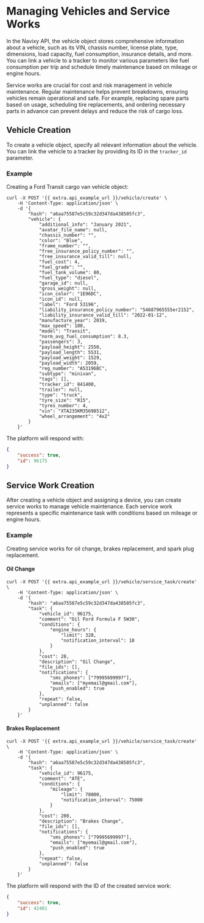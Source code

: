 # Managing Vehicles and Service Works

In the Navixy API, the vehicle object stores comprehensive information about a vehicle, such as its VIN, chassis number, license plate, type, dimensions, load capacity, fuel consumption, insurance details, and more. You can link a vehicle to a tracker to monitor various parameters like fuel consumption per trip and schedule timely maintenance based on mileage or engine hours.

Service works are crucial for cost and risk management in vehicle maintenance. Regular maintenance helps prevent breakdowns, ensuring vehicles remain operational and safe. For example, replacing spare parts based on usage, scheduling tire replacements, and ordering necessary parts in advance can prevent delays and reduce the risk of cargo loss.

## Vehicle Creation

To create a vehicle object, specify all relevant information about the vehicle. You can link the vehicle to a tracker by providing its ID in the `tracker_id` parameter.

### Example

Creating a Ford Transit cargo van vehicle object:

```shell
curl -X POST '{{ extra.api_example_url }}/vehicle/create' \
    -H 'Content-Type: application/json' \
    -d '{
        "hash": "a6aa75587e5c59c32d347da438505fc3",
        "vehicle": {
            "additional_info": "January 2021",
            "avatar_file_name": null,
            "chassis_number": "",
            "color": "Blue",
            "frame_number": "",
            "free_insurance_policy_number": "",
            "free_insurance_valid_till": null,
            "fuel_cost": 4,
            "fuel_grade": "",
            "fuel_tank_volume": 80,
            "fuel_type": "diesel",
            "garage_id": null,
            "gross_weight": null,
            "icon_color": "1E96DC",
            "icon_id": null,
            "label": "Ford 53196",
            "liability_insurance_policy_number": "54687965555er2152",
            "liability_insurance_valid_till": "2022-01-12",
            "manufacture_year": 2019,
            "max_speed": 100,
            "model": "Transit",
            "norm_avg_fuel_consumption": 8.3,
            "passengers": 3,
            "payload_height": 2550,
            "payload_length": 5531,
            "payload_weight": 1529,
            "payload_width": 2059,
            "reg_number": "A53196BC",
            "subtype": "minivan",
            "tags": [],
            "tracker_id": 841400,
            "trailer": null,
            "type": "truck",
            "tyre_size": "R15",
            "tyres_number": 4,
            "vin": "XTA235KM35698512",
            "wheel_arrangement": "4x2"
        }
    }'
```

The platform will respond with:

```json
{
    "success": true,
    "id": 96175
}
```

## Service Work Creation

After creating a vehicle object and assigning a device, you can create service works to manage vehicle maintenance. Each service work represents a specific maintenance task with conditions based on mileage or engine hours.

### Example

Creating service works for oil change, brakes replacement, and spark plug replacement.

#### Oil Change

```shell
curl -X POST '{{ extra.api_example_url }}/vehicle/service_task/create' \
    -H 'Content-Type: application/json' \
    -d '{
        "hash": "a6aa75587e5c59c32d347da438505fc3",
        "task": {
            "vehicle_id": 96175,
            "comment": "Oil Ford Formula F 5W30",
            "conditions": {
                "engine_hours": {
                    "limit": 328,
                    "notification_interval": 18
                }
            },
            "cost": 28,
            "description": "Oil Change",
            "file_ids": [],
            "notifications": {
                "sms_phones": ["79995699997"],
                "emails": ["myemail@gmail.com"],
                "push_enabled": true
            },
            "repeat": false,
            "unplanned": false
        }
    }'
```

#### Brakes Replacement

```shell
curl -X POST '{{ extra.api_example_url }}/vehicle/service_task/create' \
    -H 'Content-Type: application/json' \
    -d '{
        "hash": "a6aa75587e5c59c32d347da438505fc3",
        "task": {
            "vehicle_id": 96175,
            "comment": "ATE",
            "conditions": {
                "mileage": {
                    "limit": 78000,
                    "notification_interval": 75000
                }
            },
            "cost": 200,
            "description": "Brakes Change",
            "file_ids": [],
            "notifications": {
                "sms_phones": ["79995699997"],
                "emails": ["myemail@gmail.com"],
                "push_enabled": true
            },
            "repeat": false,
            "unplanned": false
        }
    }'
```

The platform will respond with the ID of the created service work:

```json
{
    "success": true,
    "id": 42401
}
```